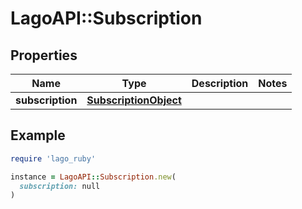 # LagoAPI::Subscription

## Properties

| Name | Type | Description | Notes |
| ---- | ---- | ----------- | ----- |
| **subscription** | [**SubscriptionObject**](SubscriptionObject.md) |  |  |

## Example

```ruby
require 'lago_ruby'

instance = LagoAPI::Subscription.new(
  subscription: null
)
```

